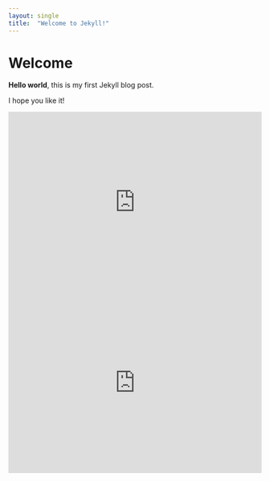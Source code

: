 ```yaml
---
layout: single
title:  "Welcome to Jekyll!"
---
```


# Welcome

**Hello world**, this is my first Jekyll blog post.

I hope you like it!

<iframe frameborder="0" class="juxtapose" width="100%" height="360" src="https://cdn.knightlab.com/libs/juxtapose/latest/embed/index.html?uid=9483ce58-2454-11ec-abb7-b9a7ff2ee17c"></iframe>



<iframe frameborder="0" class="juxtapose" width="100%" height="360" src="https://cdn.knightlab.com/libs/juxtapose/latest/embed/index.html?uid=9483ce58-2454-11ec-abb7-b9a7ff2ee17c"></iframe>

